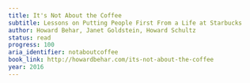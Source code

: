 ```yaml
---
title: It's Not About the Coffee
subtitle: Lessons on Putting People First From a Life at Starbucks
author: Howard Behar, Janet Goldstein, Howard Schultz
status: read
progress: 100
aria_identifier: notaboutcoffee
book_link: http://howardbehar.com/its-not-about-the-coffee
year: 2016
---
```

